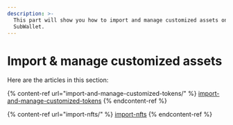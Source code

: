 ```yaml
---
description: >-
  This part will show you how to import and manage customized assets on
  SubWallet.
---
```


# Import & manage customized assets

Here are the articles in this section:

{% content-ref url="import-and-manage-customized-tokens/" %}
[import-and-manage-customized-tokens](import-and-manage-customized-tokens/)
{% endcontent-ref %}

{% content-ref url="import-nfts/" %}
[import-nfts](import-nfts/)
{% endcontent-ref %}
